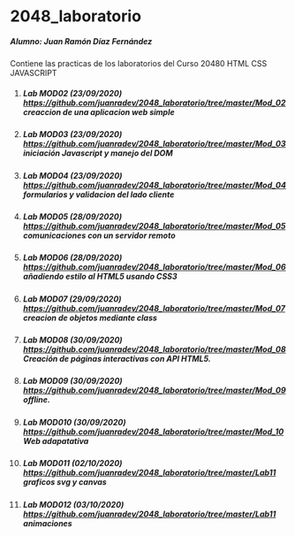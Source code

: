 # 2048_laboratorio

##### Alumno: Juan Ramón Díaz Fernández
Contiene las practicas de los laboratorios del Curso 20480 HTML CSS JAVASCRIPT


1. ##### Lab MOD02 (23/09/2020) https://github.com/juanradev/2048_laboratorio/tree/master/Mod_02    _creaccion de una aplicacion web simple_
2. ##### Lab MOD03 (23/09/2020) https://github.com/juanradev/2048_laboratorio/tree/master/Mod_03 _iniciación Javascript y manejo del DOM_
3. ##### Lab MOD04 (23/09/2020) https://github.com/juanradev/2048_laboratorio/tree/master/Mod_04 _formularios y validacion del lado cliente_
4. ##### Lab MOD05 (28/09/2020) https://github.com/juanradev/2048_laboratorio/tree/master/Mod_05 _comunicaciones con un servidor remoto_
5. ##### Lab MOD06 (28/09/2020) https://github.com/juanradev/2048_laboratorio/tree/master/Mod_06 _añadiendo estilo al HTML5 usando CSS3_
6. ##### Lab MOD07 (29/09/2020) https://github.com/juanradev/2048_laboratorio/tree/master/Mod_07 _creacion de objetos mediante class_
7. ##### Lab MOD08 (30/09/2020) https://github.com/juanradev/2048_laboratorio/tree/master/Mod_08 _Creación de páginas interactivas con API HTML5._
8. ##### Lab MOD09 (30/09/2020) https://github.com/juanradev/2048_laboratorio/tree/master/Mod_09 _offline._
9. ##### Lab MOD010 (30/09/2020) https://github.com/juanradev/2048_laboratorio/tree/master/Mod_10 _Web adapatativa_
10. ##### Lab MOD011 (02/10/2020) https://github.com/juanradev/2048_laboratorio/tree/master/Lab11 _graficos svg y canvas_
11. ##### Lab MOD012 (03/10/2020) https://github.com/juanradev/2048_laboratorio/tree/master/Lab11 _animaciones_



